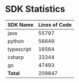 # SDK Statistics

| SDK Name | Lines of Code |
| -------- | ------------- |
| java | 55797 |
| python | 56649 |
| typescript | 16564 |
| csharp | 33344 |
| go | 47493 |
| **Total** | 209847 |
